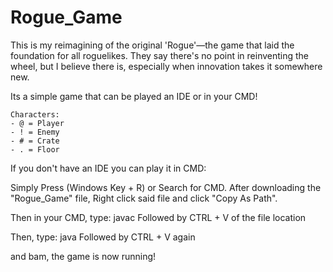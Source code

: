 # Rogue_Game
This is my reimagining of the original 'Rogue'—the game that laid the foundation for all roguelikes. They say there's no point in reinventing the wheel, but I believe there is, especially when innovation takes it somewhere new.

Its a simple game that can be played an IDE or in your CMD! 

```
Characters:
- @ = Player
- ! = Enemy
- # = Crate
- . = Floor
```

If you don't have an IDE you can play it in CMD:

Simply Press (Windows Key + R) or Search for CMD.
After downloading the "Rogue_Game" file, Right click said file and click "Copy As Path". 

Then in your CMD, type: javac
Followed by CTRL + V of the file location

Then, type: java
Followed by CTRL + V again

and bam, the game is now running!


